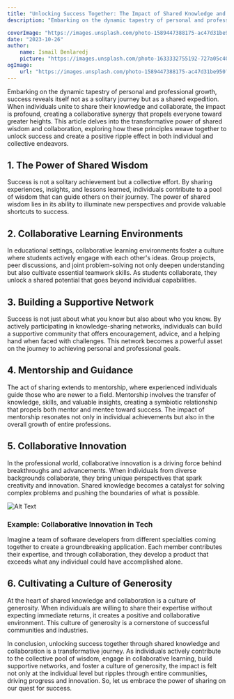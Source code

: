 ```yaml
---
title: "Unlocking Success Together: The Impact of Shared Knowledge and Collaboration"
description: "Embarking on the dynamic tapestry of personal and professional growth, success reveals itself not as a solitary journey but as a shared expedition. When individuals unite to share their knowledge and collaborate, the impact is profound, creating a collaborative synergy that propels everyone toward greater heights. This article delves into the transformative power of shared wisdom and collaboration, exploring how these principles weave together to unlock success and create a positive ripple effect in both individual and collective endeavors."

coverImage: "https://images.unsplash.com/photo-1589447388175-ac47d31be950?q=80&w=2070&auto=format&fit=crop&ixlib=rb-4.0.3&ixid=M3wxMjA3fDB8MHxwaG90by1wYWdlfHx8fGVufDB8fHx8fA%3D%3D"
date: "2023-10-26"
author:
    name: Ismail Benlaredj
    picture: "https://images.unsplash.com/photo-1633332755192-727a05c4013d?auto=format&fit=crop&q=60&w=500&ixlib=rb-4.0.3&ixid=M3wxMjA3fDB8MHxzZWFyY2h8OHx8YXZhdGFyfGVufDB8fDB8fHww"
ogImage:
    url: "https://images.unsplash.com/photo-1589447388175-ac47d31be950?q=80&w=2070&auto=format&fit=crop&ixlib=rb-4.0.3&ixid=M3wxMjA3fDB8MHxwaG90by1wYWdlfHx8fGVufDB8fHx8fA%3D%3D"
---
```


Embarking on the dynamic tapestry of personal and professional growth, success reveals itself not as a solitary journey but as a shared expedition. When individuals unite to share their knowledge and collaborate, the impact is profound, creating a collaborative synergy that propels everyone toward greater heights. This article delves into the transformative power of shared wisdom and collaboration, exploring how these principles weave together to unlock success and create a positive ripple effect in both individual and collective endeavors.

## **1. The Power of Shared Wisdom**

Success is not a solitary achievement but a collective effort. By sharing experiences, insights, and lessons learned, individuals contribute to a pool of wisdom that can guide others on their journey. The power of shared wisdom lies in its ability to illuminate new perspectives and provide valuable shortcuts to success.

## **2. Collaborative Learning Environments**

In educational settings, collaborative learning environments foster a culture where students actively engage with each other's ideas. Group projects, peer discussions, and joint problem-solving not only deepen understanding but also cultivate essential teamwork skills. As students collaborate, they unlock a shared potential that goes beyond individual capabilities.

## **3. Building a Supportive Network**

Success is not just about what you know but also about who you know. By actively participating in knowledge-sharing networks, individuals can build a supportive community that offers encouragement, advice, and a helping hand when faced with challenges. This network becomes a powerful asset on the journey to achieving personal and professional goals.

## **4. Mentorship and Guidance**

The act of sharing extends to mentorship, where experienced individuals guide those who are newer to a field. Mentorship involves the transfer of knowledge, skills, and valuable insights, creating a symbiotic relationship that propels both mentor and mentee toward success. The impact of mentorship resonates not only in individual achievements but also in the overall growth of entire professions.

## **5. Collaborative Innovation**

In the professional world, collaborative innovation is a driving force behind breakthroughs and advancements. When individuals from diverse backgrounds collaborate, they bring unique perspectives that spark creativity and innovation. Shared knowledge becomes a catalyst for solving complex problems and pushing the boundaries of what is possible.

![Alt Text](https://images.unsplash.com/photo-1589447388175-ac47d31be950?q=80&w=2070&auto=format&fit=crop&ixlib=rb-4.0.3&ixid=M3wxMjA3fDB8MHxwaG90by1wYWdlfHx8fGVufDB8fHx8fA%3D%3D)

### **Example: Collaborative Innovation in Tech**

Imagine a team of software developers from different specialties coming together to create a groundbreaking application. Each member contributes their expertise, and through collaboration, they develop a product that exceeds what any individual could have accomplished alone.

## **6. Cultivating a Culture of Generosity**

At the heart of shared knowledge and collaboration is a culture of generosity. When individuals are willing to share their expertise without expecting immediate returns, it creates a positive and collaborative environment. This culture of generosity is a cornerstone of successful communities and industries.

In conclusion, unlocking success together through shared knowledge and collaboration is a transformative journey. As individuals actively contribute to the collective pool of wisdom, engage in collaborative learning, build supportive networks, and foster a culture of generosity, the impact is felt not only at the individual level but ripples through entire communities, driving progress and innovation. So, let us embrace the power of sharing on our quest for success.
